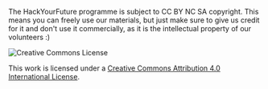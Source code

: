 The HackYourFuture programme is subject to CC BY NC SA copyright. This means you can freely use our materials, but just make sure to give us credit for it and don't use it commercially, as it is the intellectual property of our volunteers :)

![Creative Commons License ](https://github.com/user-attachments/assets/912a16ff-b11a-4dcf-9c07-7bdce3d72e64)

This work is licensed under a [Creative Commons Attribution 4.0 International License](http://creativecommons.org/licenses/by-nc-sa/4.0/).

